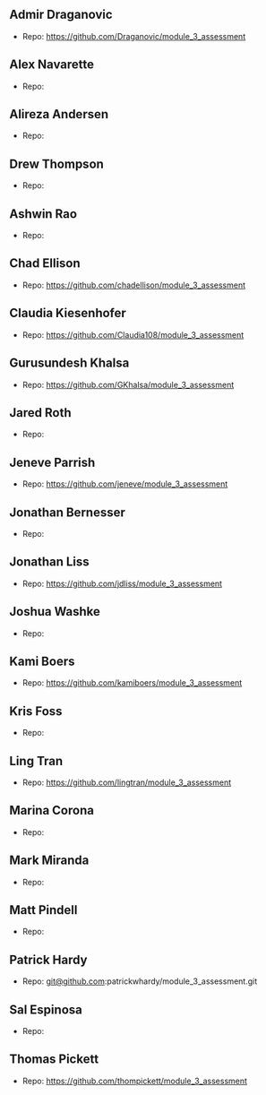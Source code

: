 ## Admir Draganovic

  - Repo: https://github.com/Draganovic/module_3_assessment

## Alex Navarette

  - Repo: 

## Alireza Andersen

  - Repo: 

## Drew Thompson

  - Repo: 

## Ashwin Rao

  - Repo: 

## Chad Ellison

  - Repo: https://github.com/chadellison/module_3_assessment

## Claudia Kiesenhofer

  - Repo: https://github.com/Claudia108/module_3_assessment

## Gurusundesh Khalsa

  - Repo: https://github.com/GKhalsa/module_3_assessment

## Jared Roth

  - Repo: 

## Jeneve Parrish

  - Repo: https://github.com/jeneve/module_3_assessment

## Jonathan Bernesser

  - Repo: 

## Jonathan Liss

  - Repo: https://github.com/jdliss/module_3_assessment

## Joshua Washke

  - Repo: 

## Kami Boers

  - Repo: https://github.com/kamiboers/module_3_assessment

## Kris Foss

  - Repo: 

## Ling Tran

  - Repo: https://github.com/lingtran/module_3_assessment

## Marina Corona

  - Repo: 

## Mark Miranda

  - Repo: 

## Matt Pindell

  - Repo: 

## Patrick Hardy

  - Repo: git@github.com:patrickwhardy/module_3_assessment.git

## Sal Espinosa

  - Repo: 

## Thomas Pickett

  - Repo: https://github.com/thompickett/module_3_assessment

